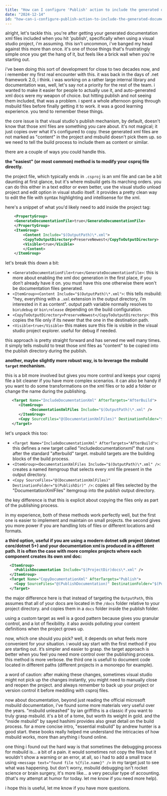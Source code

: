 ```yaml
---
title: "How can I configure 'Publish' action to include the generated documentation XML?"
date: "2024-12-14"
id: "how-can-i-configure-publish-action-to-include-the-generated-documentation-xml"
---
```


alright, let's tackle this. you're after getting your generated documentation xml files included when you hit 'publish', specifically when using a visual studio project, i'm assuming. this isn't uncommon, i've banged my head against this more than once. it's one of those things that's frustratingly simple once you get the hang of it, but feels like a brick wall when you're starting out.

i’ve been doing this sort of development for close to two decades now, and i remember my first real encounter with this. it was back in the days of .net framework 2.0, i think. i was working on a rather large internal library and documentation was, well, let's say not a priority for the rest of the team. i wanted to make it easier for people to actually use it, and auto-generated xml docs were my weapon of choice. but hitting publish and not seeing them included, that was a problem. i spent a whole afternoon going through msbuild files before finally getting it to work. it was a good learning experience. you tend to remember these things.

the core issue is that visual studio's publish mechanism, by default, doesn't know that those xml files are something you care about. it's not magical; it just copies over what it's configured to copy. these generated xml files are not marked as "content" in the project and msbuild doesn't pick them up. so we need to tell the build process to include them as content or similar.

there are a couple of ways you could handle this.

**the "easiest" (or most common) method is to modify your csproj file directly.**

the project file, which typically ends in `.csproj` is an xml file and can be a bit daunting at first glance, but it's where msbuild gets its marching orders. you can do this either in a text editor or even better, use the visual studio unload project and edit option in visual studio itself. it provides a pretty clean way to edit the file with syntax highlighting and intellisense for the xml.

here's a snippet of what you'd likely need to add inside the project tag:

```xml
    <PropertyGroup>
    <GenerateDocumentationFile>true</GenerateDocumentationFile>
    </PropertyGroup>
    <ItemGroup>
        <Content Include="$(OutputPath)\*.xml">
        <CopyToOutputDirectory>PreserveNewest</CopyToOutputDirectory>
        <Visible>true</Visible>
        </Content>
    </ItemGroup>
```

let's break this down a bit:

*   `<GenerateDocumentationFile>true</GenerateDocumentationFile>`: this is more about enabling the xml doc generation in the first place, if you don’t already have it on. you must have this one otherwise there won't be documentation files generated.
*   `<ItemGroup><Content Include="$(OutputPath)\*.xml">`: this tells msbuild: "hey, everything with a `.xml` extension in the output directory, i’m interested in it as content". output path variable normally resolves to `bin\debug` or `bin\release` depending on the build configuration.
*   `<CopyToOutputDirectory>PreserveNewest</CopyToOutputDirectory>`: this copies the file only if its newer that the one in the destination path.
*   `<Visible>true</Visible>` this makes sure this file is visible in the visual studio project explorer. useful for debug if needed.

this approach is pretty straight forward and has served me well many times. it simply tells msbuild to treat those xml files as "content" to be copied into the publish directory during the publish.

**another, maybe slightly more robust way, is to leverage the msbuild `target` mechanism.**

this is a bit more involved but gives you more control and keeps your csproj file a bit cleaner if you have more complex scenarios. it can also be handy if you want to do some transformations on the xml files or to add a folder or change the name during the publishing.

```xml
   <Target Name="IncludeDocumentationXml" AfterTargets="AfterBuild">
      <ItemGroup>
           <DocumentationXmlFiles Include="$(OutputPath)\*.xml" />
      </ItemGroup>
      <Copy SourceFiles="@(DocumentationXmlFiles)" DestinationFolder="$(PublishDir)" />
   </Target>
```

let's unpack this too:

*   `<Target Name="IncludeDocumentationXml" AfterTargets="AfterBuild">`: this defines a new target called "includedocumentationxml" that runs after the standard "afterbuild" target. msbuild targets are the building blocks of the build process.
*   `<ItemGroup><DocumentationXmlFiles Include="$(OutputPath)\*.xml" />`: creates a named itemgroup that selects every xml file present in the output directory.
*  `<Copy SourceFiles="@(DocumentationXmlFiles)" DestinationFolder="$(PublishDir)" />`: copies all files selected by the "DocumentationXmlFiles" itemgroup into the publish output directory.

the key difference is that this is explicit about copying the files only as part of the publishing process.

in my experience, both of these methods work perfectly well, but the first one is easier to implement and maintain on small projects. the second gives you more power if you are handling lots of files or different locations and formats.

**a third option, useful if you are using a modern dotnet sdk project (dotnet core/dotnet 5+) and your documentation xml is produced in a different path. It is often the case with more complex projects where each component creates its own xml doc:**

```xml
  <ItemGroup>
    <PublishDocumentation Include="$(ProjectDir)docs\*.xml" />
  </ItemGroup>
  <Target Name="CopyDocumentationXml" AfterTargets="Publish">
    <Copy SourceFiles="@(PublishDocumentation)" DestinationFolder="$(PublishDir)/docs" />
  </Target>
```

the major difference here is that instead of targeting the `OutputPath`, this assumes that all of your docs are located in the `/docs` folder relative to your project directory. and copies them in a `docs` folder inside the publish folder.

using a custom target as well is a good pattern because gives you granular control, and a lot of flexibility. it also avoids polluting your content definitions when the project grows up.

now, which one should you pick? well, it depends on what feels more convenient for your situation. i would say start with the first method if you are starting out. it’s simpler and easier to grasp. the target approach is better when you feel you need more control over the publishing process. this method is more verbose. the third one is usefull to document code located in different paths (different projects in a monorepo for example).

a word of caution: after making these changes, sometimes visual studio might not pick up the changes instantly, you might need to manually close and reopen the project. and always remember to back up your project or version control it before meddling with csproj files.

now about documentation, beyond just reading the official microsoft msbuild documentation, i've found some more materials very useful over the years. "msbuild unleashed" by ian griffiths is a classic if you want to truly grasp msbuild. it's a bit of a tome, but worth its weight in gold. and the "inside msbuild" by sayed hashimi provides also great detail on the build process. for a more concise intro, "essential msbuild" by andrew hunter is a good start. these books really helped me understand the intricacies of how msbuild works, more than anything i found online.

one thing i found out the hard way is that sometimes the debugging process for msbuild is… a bit of a pain. it would sometimes not copy the files but it wouldn't show a warning or an error, at all, so i had to add a small trace using `<message text="found file %{file.name}" />` in my target just to see what was happening. but don't worry, msbuild debugging isn't rocket science or brain surgery, it's more like… a very peculiar type of accounting. (that's my attempt at humor for today. let me know if you need more help).

i hope this is useful, let me know if you have more questions.
